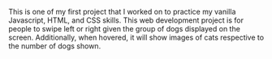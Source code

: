 This is one of my first project that I worked on to practice my vanilla Javascript, HTML, and CSS skills. This web development project is for people to swipe left or right given the group of dogs displayed on the screen. Additionally, when hovered, it will show images of cats respective to the number of dogs shown.
